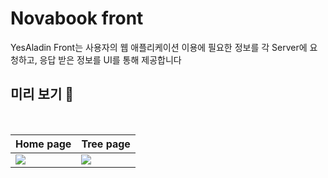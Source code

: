 # Novabook front
YesAladin Front는 사용자의 웹 애플리케이션 이용에 필요한 정보를 각 Server에 요청하고, 응답 받은 정보를 UI를 통해 제공합니다


## 미리 보기 👀
<br>


|Home page|Tree page|
|---|---|
|<img src="https://github.com/user-attachments/assets/4a6cc6db-cc9b-4955-a8ac-2a3776ac160a">|<img src="https://github.com/user-attachments/assets/d5b36ada-e604-4f3b-b17d-45f0da40b9d3">|
